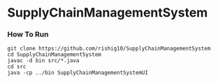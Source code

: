 # SupplyChainManagementSystem

### How To Run

```
git clone https://github.com/rishig10/SupplyChainManagementSystem
cd SupplyChainManagementSystem
javac -d bin src/*.java
cd src
java -cp ../bin SupplyChainManagementSystemUI
```
